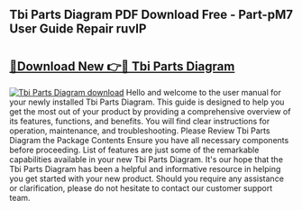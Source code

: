 ## Tbi Parts Diagram PDF Download Free - Part-pM7 User Guide Repair ruvIP

# <h2><a href="http://dfk34d.blite.top/?on=Tbi+Parts+Diagram">🔗Download New 👉🔴 Tbi Parts Diagram</a></h2>

[![Tbi Parts Diagram download](https://i.imgur.com/lujVjoI.png)](http://dfk34d.blite.top/?on=Tbi+Parts+Diagram)
Hello and welcome to the user manual for your newly installed Tbi Parts Diagram. This guide is designed to help you get the most out of your product by providing a comprehensive overview of its features, functions, and benefits. You will find clear instructions for operation, maintenance, and troubleshooting. Please Review Tbi Parts Diagram the Package Contents Ensure you have all necessary components before proceeding. List of features are just some of the remarkable capabilities available in your new Tbi Parts Diagram. It's our hope that the Tbi Parts Diagram has been a helpful and informative resource in helping you get started with your new product. Should you require any assistance or clarification, please do not hesitate to contact our customer support team.

